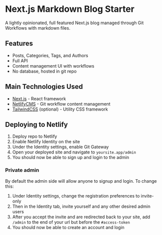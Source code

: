 # Next.js Markdown Blog Starter

A lightly opinionated, full featured Next.js blog managed through Git Workflows with markdown files.

## Features

- Posts, Categories, Tags, and Authors
- Full API
- Content management UI with workflows
- No database, hosted in git repo

## Main Technologies Used

- [Next.js](https://nextjs.org/) - React framework
- [NetlifyCMS](https://www.netlifycms.org/) - Git workflow content management
- [TailwindCSS](https://tailwindcss.com/) (optional) - Utility CSS framework

## Deploying to Netlify

1. Deploy repo to Netlify
2. Enable Netlify Identity on the site
3. Under the Identity settings, enable Git Gateway
4. Open your deployed site and navigate to `yoursite.app/admin`
5. You should now be able to sign up and login to the admin

### Private admin

By default the admin side will allow anyone to signup and login. To change this:

1. Under Identity settings, change the registration preferences to invite-only
2. Then in the Identity tab, invite yourself and any other desired admin users
3. After you accept the invite and are redirected back to your site, add `/admin` to the end of your url but before the `#access-token`
4. You should now be able to create an account and login
